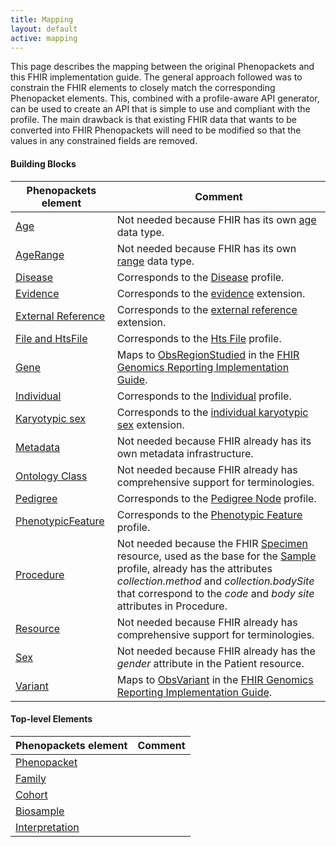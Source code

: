 ```yaml
---
title: Mapping
layout: default
active: mapping
---
```


This page describes the mapping between the original Phenopackets and this FHIR implementation guide. The general approach followed was to constrain the FHIR elements to closely match the corresponding Phenopacket elements. This, combined with a profile-aware API generator, can be used to create an API that is simple to use and compliant with the profile. The main drawback is that existing FHIR data that wants to be converted into FHIR Phenopackets will need to be modified so that the values in any constrained fields are removed.

#### Building Blocks

| Phenopackets element        | Comment |
| --------------------------- | --------|
| [Age](https://phenopackets-schema.readthedocs.io/en/latest/age.html) | Not needed because FHIR has its own [age](https://www.hl7.org/fhir/datatypes.html#Age) data type.|
| [AgeRange](https://phenopackets-schema.readthedocs.io/en/latest/age.html#agerange) | Not needed because FHIR has its own [range](https://www.hl7.org/fhir/datatypes.html#Range) data type.|
| [Disease](https://phenopackets-schema.readthedocs.io/en/latest/disease.html) | Corresponds to the [Disease](StructureDefinition-Disease.html) profile. |
| [Evidence](https://phenopackets-schema.readthedocs.io/en/latest/evidence.html) | Corresponds to the [evidence](StructureDefinition-evidence.html) extension. |
| [External Reference](https://phenopackets-schema.readthedocs.io/en/latest/externalreference.html) | Corresponds to the [external reference](StructureDefinition-external-reference.html) extension. |
| [File and HtsFile](https://phenopackets-schema.readthedocs.io/en/latest/file.html)| Corresponds to the [Hts File](StructureDefinition-HtsFile.html) profile. |
| [Gene](https://phenopackets-schema.readthedocs.io/en/latest/gene.html)| Maps to [ObsRegionStudied](http://build.fhir.org/ig/HL7/genomics-reporting/obs-region-studied.html) in the [FHIR Genomics Reporting Implementation Guide](http://build.fhir.org/ig/HL7/genomics-reporting/index.html). |
| [Individual](https://phenopackets-schema.readthedocs.io/en/latest/individual.html)| Corresponds to the [Individual](StructureDefinition-Individual.html) profile. |
| [Karyotypic sex](https://phenopackets-schema.readthedocs.io/en/latest/karyotypicsex.html)| Corresponds to the [individual karyotypic sex](StructureDefinition-individual-karyotypic-sex.html) extension. |
| [Metadata](https://phenopackets-schema.readthedocs.io/en/latest/metadata.html)| Not needed because FHIR already has its own metadata infrastructure. |
| [Ontology Class](https://phenopackets-schema.readthedocs.io/en/latest/ontologyclass.html)| Not needed because FHIR already has comprehensive support for terminologies. |
| [Pedigree](https://phenopackets-schema.readthedocs.io/en/latest/pedigree.html) | Corresponds to the [Pedigree Node](StructureDefinition-PedigreeNode.html) profile. |
| [PhenotypicFeature](https://phenopackets-schema.readthedocs.io/en/latest/phenotype.html) | Corresponds to the [Phenotypic Feature](StructureDefinition-PhenotypicFeature.html) profile. |
| [Procedure](https://phenopackets-schema.readthedocs.io/en/latest/procedure.html) | Not needed because the FHIR [Specimen](http://hl7.org/fhir/specimen.html) resource, used as the base for the [Sample](StructureDefinition-Sample.html) profile, already has the attributes _collection.method_ and _collection.bodySite_ that correspond to the _code_ and _body site_ attributes in Procedure. |
| [Resource](https://phenopackets-schema.readthedocs.io/en/latest/resource.html) | Not needed because FHIR already has comprehensive support for terminologies. |
| [Sex](https://phenopackets-schema.readthedocs.io/en/latest/sex.html) | Not needed because FHIR already has the _gender_ attribute in the Patient resource.|
| [Variant](https://phenopackets-schema.readthedocs.io/en/latest/variant.html) | Maps to [ObsVariant](http://build.fhir.org/ig/HL7/genomics-reporting/obs-variant.html) in the [FHIR Genomics Reporting Implementation Guide](http://build.fhir.org/ig/HL7/genomics-reporting/index.html). |

#### Top-level Elements

| Phenopackets element        | Comment |
| --------------------------- | --------|
| [Phenopacket](https://phenopackets-schema.readthedocs.io/en/latest/phenopacket.html) | |
| [Family](https://phenopackets-schema.readthedocs.io/en/latest/family.html) | |
| [Cohort](https://phenopackets-schema.readthedocs.io/en/latest/cohort.html) | |
| [Biosample](https://phenopackets-schema.readthedocs.io/en/latest/biosample.html) | |
| [Interpretation](https://phenopackets-schema.readthedocs.io/en/latest/interpretation.html) | |

